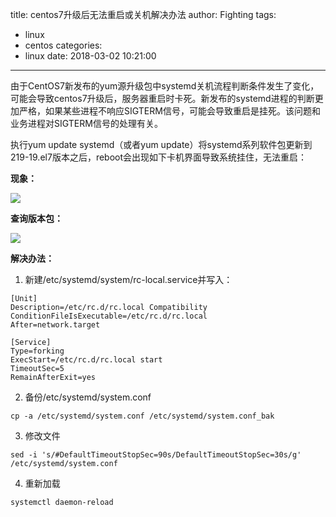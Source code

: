 title: centos7升级后无法重启或关机解决办法
author: Fighting
tags:
  - linux
  - centos
categories:
  - linux
date: 2018-03-02 10:21:00
---
由于CentOS7新发布的yum源升级包中systemd关机流程判断条件发生了变化，可能会导致centos7升级后，服务器重启时卡死。新发布的systemd进程的判断更加严格，如果某些进程不响应SIGTERM信号，可能会导致重启是挂死。该问题和业务进程对SIGTERM信号的处理有关。

执行yum update systemd（或者yum update）将systemd系列软件包更新到219-19.el7版本之后，reboot会出现如下卡机界面导致系统挂住，无法重启： 

**现象：**

![](http://zhouqi-blog.oss-cn-shenzhen.aliyuncs.com/img/linux/9.jpg)

<!--more-->

**查询版本包：**

![](http://zhouqi-blog.oss-cn-shenzhen.aliyuncs.com/img/linux/10.jpg)

**解决办法：**

1. 新建/etc/systemd/system/rc-local.service并写入：

 ```shell
 [Unit]
 Description=/etc/rc.d/rc.local Compatibility
 ConditionFileIsExecutable=/etc/rc.d/rc.local
 After=network.target

 [Service]
 Type=forking
 ExecStart=/etc/rc.d/rc.local start
 TimeoutSec=5
 RemainAfterExit=yes
 ```
 
2. 备份/etc/systemd/system.conf
 ```shell
 cp -a /etc/systemd/system.conf /etc/systemd/system.conf_bak
 ```
 
3. 修改文件
 ```shell
 sed -i 's/#DefaultTimeoutStopSec=90s/DefaultTimeoutStopSec=30s/g' /etc/systemd/system.conf
 ```
 
4. 重新加载
 ```shell
 systemctl daemon-reload
 ```